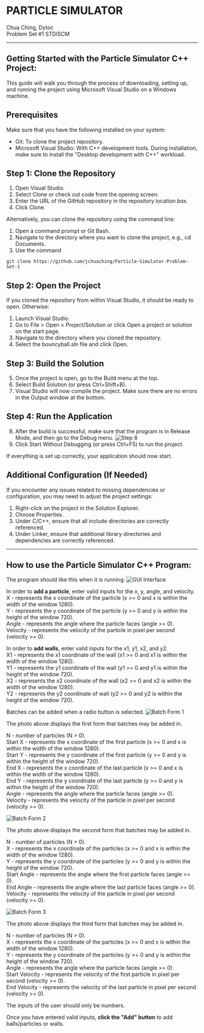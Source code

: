 # PARTICLE SIMULATOR
Chua Ching, Dytoc <br>
Problem Set #1 STDISCM

---

## Getting Started  with the Particle Simulator C++ Project:
This guide will walk you through the process of downloading, setting up, and running the project using Microsoft Visual Studio on a Windows machine.

## Prerequisites
Make sure that you have the following installed on your system:

- Git: To clone the project repository. 
- Microsoft Visual Studio: With C++ development tools. During installation, make sure to install the "Desktop development with C++" workload.

## Step 1: Clone the Repository
1. Open Visual Studio.
2. Select Clone or check out code from the opening screen.
3. Enter the URL of the GitHub repository in the repository location box.
4. Click Clone.
  
Alternatively, you can clone the repository using the command line:
1. Open a command prompt or Git Bash.
2. Navigate to the directory where you want to clone the project, e.g., cd Documents.
3. Use the command
```
git clone https://github.com/jchuaching/Particle-Simulator-Problem-Set-1
```

## Step 2: Open the Project
If you cloned the repository from within Visual Studio, it should be ready to open. Otherwise:

1. Launch Visual Studio.
2. Go to File > Open > Project/Solution or click Open a project or solution on the start page.
3. Navigate to the directory where you cloned the repository.
4. Select the bouncyball.sln file and click Open.

## Step 3: Build the Solution
5. Once the project is open, go to the Build menu at the top. 
6. Select Build Solution (or press Ctrl+Shift+B).
7. Visual Studio will now compile the project. Make sure there are no errors in the Output window at the bottom.

## Step 4: Run the Application
8. After the build is successful, make sure that the program is in Release Mode, and then go to the Debug menu.
   ![Step 8](https://github.com/jchuaching/Particle-Simulator-Problem-Set-1/assets/75210705/93937f2c-b137-45ef-a4d9-9a6e41013dee)
9. Click Start Without Debugging (or press Ctrl+F5) to run the project.

If everything is set up correctly, your application should now start.

## Additional Configuration (If Needed)
If you encounter any issues related to missing dependencies or configuration, you may need to adjust the project settings:
1. Right-click on the project in the Solution Explorer.
2. Choose Properties.
3. Under C/C++, ensure that all include directories are correctly referenced.
4. Under Linker, ensure that additional library directories and dependencies are correctly referenced.

---

## How to use the Particle Simulator C++ Program:
The program should like this when it is running:
![GUI Interface](https://github.com/jchuaching/Particle-Simulator-Problem-Set-1/assets/75210705/9ac02abe-96c9-4e89-9e30-cbd95961551a)

In order to **add a particle**, enter valid inputs for the x, y, angle, and velocity. <br>
X - represents the x coordinate of the particle (x >= 0 and x is within the width of the window 1280). <br>
Y - represents the y coordinate of the particle (y >= 0 and y is within the height of the window 720). <br>
Angle - represents the angle where the particle faces (angle >= 0).  <br>
Velocity - represents the velocity of the particle in pixel per second (velocity >= 0). <br>

In order to **add walls**, enter valid inputs for the x1, y1, x2, and y2. <br>
X1 - represents the x1 coordinate of the wall (x1 >= 0 and x1 is within the width of the window 1280). <br>
Y1 - represents the y1 coordinate of the wall (y1 >= 0 and y1 is within the height of the window 720). <br>
X2 - represents the x2 coordinate of the wall (x2 >= 0 and x2 is within the width of the window 1280). <br>
Y2 - represents the y2 coordinate of wall (y2 >= 0 and y2 is within the height of the window 720). <br>

Batches can be added when a radio button is selected.<be>
![Batch Form 1](https://github.com/jchuaching/Particle-Simulator-Problem-Set-1/assets/75210705/02010942-b724-4544-a1a2-99f1e8374f4a)

The photo above displays the first form that batches may be added in.

N - number of particles (N > 0). <br>
Start X - represents the x coordinate of the first particle (x >= 0 and x is within the width of the window 1280). <br>
Start Y - represents the y coordinate of the first particle (y >= 0 and y is within the height of the window 720). <br>
End X - represents the x coordinate of the last particle (x >= 0 and x is within the width of the window 1280). <br>
End Y - represents the y coordinate of the last particle (y >= 0 and y is within the height of the window 720). <br>
Angle - represents the angle where the particle faces (angle >= 0).  <br>
Velocity - represents the velocity of the particle in pixel per second (velocity >= 0). <br>

![Batch Form 2](https://github.com/jchuaching/Particle-Simulator-Problem-Set-1/assets/75210705/61bc8773-73c6-4b60-87d1-83c94d3aea63)

The photo above displays the second form that batches may be added in.

N - number of particles (N > 0). <br>
X - represents the x coordinate of the particles (x >= 0 and x is within the width of the window 1280). <br>
Y - represents the y coordinate of the particles (y >= 0 and y is within the height of the window 720). <br>
Start Angle - represents the angle where the first particle faces (angle >= 0).  <br>
End Angle - represents the angle where the last particle faces (angle >= 0).  <br>
Velocity - represents the velocity of the particle in pixel per second (velocity >= 0). <br>

![Batch Form 3](https://github.com/jchuaching/Particle-Simulator-Problem-Set-1/assets/75210705/950dfc95-9031-465f-9516-82b2ec6ca589)

The photo above displays the third form that batches may be added in.

N - number of particles (N > 0). <br>
X - represents the x coordinate of the particles (x >= 0 and x is within the width of the window 1280). <br>
Y - represents the y coordinate of the particles (y >= 0 and y is within the height of the window 720). <br>
Angle - represents the angle where the particle faces (angle >= 0).  <br>
Start Velocity - represents the velocity of the first particle in pixel per second (velocity >= 0). <br>
End Velocity - represents the velocity of the last particle in pixel per second (velocity >= 0). <br>

The inputs of the user should only be numbers.  <br>

Once you have entered valid inputs, **click the "Add" button** to add balls/particles or walls.
